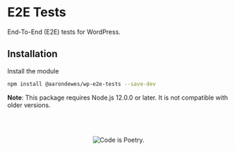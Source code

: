 # E2E Tests

End-To-End (E2E) tests for WordPress.

## Installation

Install the module

```bash
npm install @aarondewes/wp-e2e-tests --save-dev
```

**Note**: This package requires Node.js 12.0.0 or later. It is not compatible with older versions.

<br/><br/><p align="center"><img src="https://s.w.org/style/images/codeispoetry.png?1" alt="Code is Poetry." /></p>
